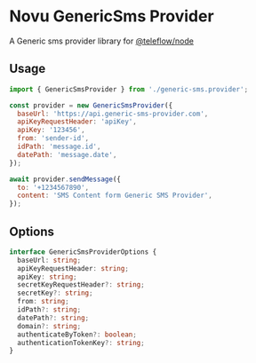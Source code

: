 # Novu GenericSms Provider

A Generic sms provider library for [@teleflow/node](https://github.com/novuhq/novu)

## Usage

```javascript
import { GenericSmsProvider } from './generic-sms.provider';

const provider = new GenericSmsProvider({
  baseUrl: 'https://api.generic-sms-provider.com',
  apiKeyRequestHeader: 'apiKey',
  apiKey: '123456',
  from: 'sender-id',
  idPath: 'message.id',
  datePath: 'message.date',
});

await provider.sendMessage({
  to: '+1234567890',
  content: 'SMS Content form Generic SMS Provider',
});
```

## Options

```typescript
interface GenericSmsProviderOptions {
  baseUrl: string;
  apiKeyRequestHeader: string;
  apiKey: string;
  secretKeyRequestHeader?: string;
  secretKey?: string;
  from: string;
  idPath?: string;
  datePath?: string;
  domain?: string;
  authenticateByToken?: boolean;
  authenticationTokenKey?: string;
}
```
